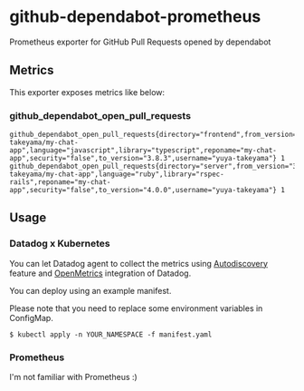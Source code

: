 # github-dependabot-prometheus

Prometheus exporter for GitHub Pull Requests opened by dependabot

## Metrics

This exporter exposes metrics like below:

### github_dependabot_open_pull_requests

```
github_dependabot_open_pull_requests{directory="frontend",from_version="3.8.2",full_reponame="yuya-takeyama/my-chat-app",language="javascript",library="typescript",reponame="my-chat-app",security="false",to_version="3.8.3",username="yuya-takeyama"} 1
github_dependabot_open_pull_requests{directory="server",from_version="3.9.1",full_reponame="yuya-takeyama/my-chat-app",language="ruby",library="rspec-rails",reponame="my-chat-app",security="false",to_version="4.0.0",username="yuya-takeyama"} 1
```

## Usage

### Datadog x Kubernetes

You can let Datadog agent to collect the metrics using [Autodiscovery](https://docs.datadoghq.com/agent/kubernetes/integrations/?tab=kubernetes) feature and [OpenMetrics](https://docs.datadoghq.com/integrations/openmetrics/) integration of Datadog.

You can deploy using an example manifest.

Please note that you need to replace some environment variables in ConfigMap.

```
$ kubectl apply -n YOUR_NAMESPACE -f manifest.yaml
```

### Prometheus

I'm not familiar with Prometheus :)
